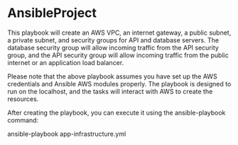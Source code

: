 # AnsibleProject

This playbook will create an AWS VPC, an internet gateway, a public subnet, a private subnet, and security groups for API and database servers. The database security group will allow incoming traffic from the API security group, and the API security group will allow incoming traffic from the public internet or an application load balancer.

Please note that the above playbook assumes you have set up the AWS credentials and Ansible AWS modules properly. The playbook is designed to run on the localhost, and the tasks will interact with AWS to create the resources.

After creating the playbook, you can execute it using the ansible-playbook command:

ansible-playbook app-infrastructure.yml
